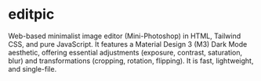# editpic
Web-based minimalist image editor (Mini-Photoshop) in HTML, Tailwind CSS, and pure JavaScript. It features a Material Design 3 (M3) Dark Mode aesthetic, offering essential adjustments (exposure, contrast, saturation, blur) and transformations (cropping, rotation, flipping). It is fast, lightweight, and single-file.

